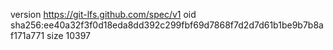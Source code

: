 version https://git-lfs.github.com/spec/v1
oid sha256:ee40a32f3f0d18eda8dd392c299fbf69d7868f7d2d7d61b1be9b7b8af171a771
size 10397
